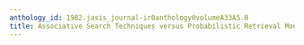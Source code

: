 ```yaml
---
anthology_id: 1982.jasis_journal-ir0anthology0volumeA33A5.8
title: Associative Search Techniques versus Probabilistic Retrieval Models
---
```

